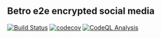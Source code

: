 ## Betro e2e encrypted social media

[![Build Status](https://github.com/prijindal/betro-server/actions/workflows/nodejs-test.yml/badge.svg)](https://github.com/prijindal/betro-server/actions/workflows/nodejs-test.yml)
[![codecov](https://codecov.io/gh/prijindal/betro-server/branch/master/graph/badge.svg)](https://codecov.io/gh/prijindal/betro-server)
[![CodeQL Analysis](https://github.com/prijindal/betro-server/actions/workflows/codeql-analysis.yml/badge.svg)](https://github.com/prijindal/betro-server/actions/workflows/codeql-analysis.yml)
